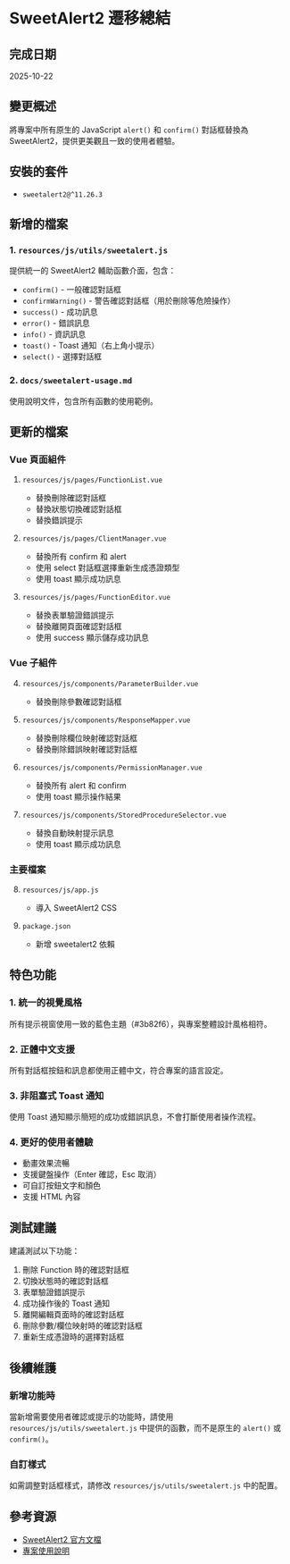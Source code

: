 # SweetAlert2 遷移總結

## 完成日期
2025-10-22

## 變更概述
將專案中所有原生的 JavaScript `alert()` 和 `confirm()` 對話框替換為 SweetAlert2，提供更美觀且一致的使用者體驗。

## 安裝的套件
- `sweetalert2@^11.26.3`

## 新增的檔案

### 1. `resources/js/utils/sweetalert.js`
提供統一的 SweetAlert2 輔助函數介面，包含：
- `confirm()` - 一般確認對話框
- `confirmWarning()` - 警告確認對話框（用於刪除等危險操作）
- `success()` - 成功訊息
- `error()` - 錯誤訊息
- `info()` - 資訊訊息
- `toast()` - Toast 通知（右上角小提示）
- `select()` - 選擇對話框

### 2. `docs/sweetalert-usage.md`
使用說明文件，包含所有函數的使用範例。

## 更新的檔案

### Vue 頁面組件
1. `resources/js/pages/FunctionList.vue`
   - 替換刪除確認對話框
   - 替換狀態切換確認對話框
   - 替換錯誤提示

2. `resources/js/pages/ClientManager.vue`
   - 替換所有 confirm 和 alert
   - 使用 select 對話框選擇重新生成憑證類型
   - 使用 toast 顯示成功訊息

3. `resources/js/pages/FunctionEditor.vue`
   - 替換表單驗證錯誤提示
   - 替換離開頁面確認對話框
   - 使用 success 顯示儲存成功訊息

### Vue 子組件
4. `resources/js/components/ParameterBuilder.vue`
   - 替換刪除參數確認對話框

5. `resources/js/components/ResponseMapper.vue`
   - 替換刪除欄位映射確認對話框
   - 替換刪除錯誤映射確認對話框

6. `resources/js/components/PermissionManager.vue`
   - 替換所有 alert 和 confirm
   - 使用 toast 顯示操作結果

7. `resources/js/components/StoredProcedureSelector.vue`
   - 替換自動映射提示訊息
   - 使用 toast 顯示成功訊息

### 主要檔案
8. `resources/js/app.js`
   - 導入 SweetAlert2 CSS

9. `package.json`
   - 新增 sweetalert2 依賴

## 特色功能

### 1. 統一的視覺風格
所有提示視窗使用一致的藍色主題（#3b82f6），與專案整體設計風格相符。

### 2. 正體中文支援
所有對話框按鈕和訊息都使用正體中文，符合專案的語言設定。

### 3. 非阻塞式 Toast 通知
使用 Toast 通知顯示簡短的成功或錯誤訊息，不會打斷使用者操作流程。

### 4. 更好的使用者體驗
- 動畫效果流暢
- 支援鍵盤操作（Enter 確認，Esc 取消）
- 可自訂按鈕文字和顏色
- 支援 HTML 內容

## 測試建議

建議測試以下功能：
1. 刪除 Function 時的確認對話框
2. 切換狀態時的確認對話框
3. 表單驗證錯誤提示
4. 成功操作後的 Toast 通知
5. 離開編輯頁面時的確認對話框
6. 刪除參數/欄位映射時的確認對話框
7. 重新生成憑證時的選擇對話框

## 後續維護

### 新增功能時
當新增需要使用者確認或提示的功能時，請使用 `resources/js/utils/sweetalert.js` 中提供的函數，而不是原生的 `alert()` 或 `confirm()`。

### 自訂樣式
如需調整對話框樣式，請修改 `resources/js/utils/sweetalert.js` 中的配置。

## 參考資源
- [SweetAlert2 官方文檔](https://sweetalert2.github.io/)
- [專案使用說明](./sweetalert-usage.md)
